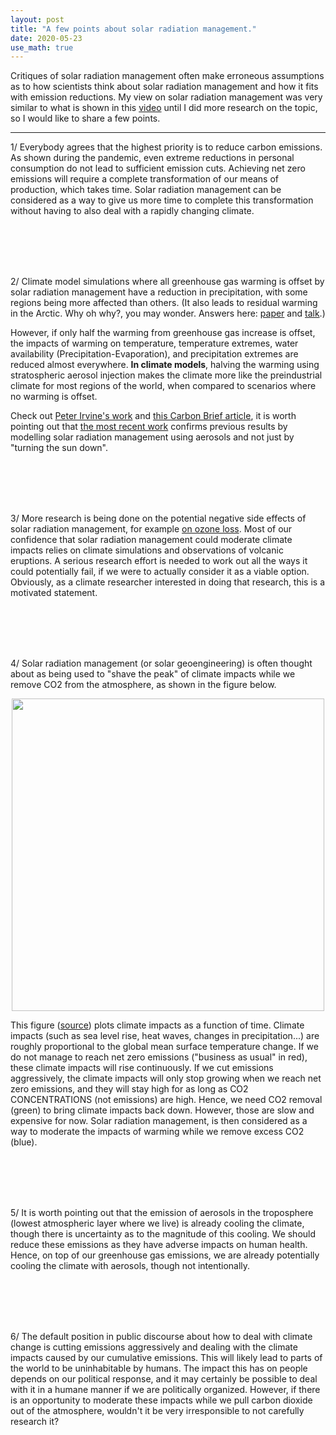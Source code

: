 ```yaml
---
layout: post
title: "A few points about solar radiation management."
date: 2020-05-23
use_math: true
---
```


Critiques of solar radiation management often make erroneous assumptions as to how scientists think about solar radiation management and how it fits with emission reductions. My view on solar radiation management was very similar to what is shown in this [video](https://www.youtube.com/watch?v=wgyhnFHm1uE) until I did more research on the topic, so I would like to share a few points.


---


1/ Everybody agrees that the highest priority is to reduce carbon emissions. As shown during the pandemic, even extreme reductions in personal consumption do not lead to sufficient emission cuts. Achieving net zero emissions will require a complete transformation of our means of production, which takes time. Solar radiation management can be considered as a way to give us more time to complete this transformation without having to also deal with a rapidly changing climate.

<br/><br/>
<br/><br/>

2/ Climate model simulations where all greenhouse gas warming is offset by solar radiation management have a reduction in precipitation, with some regions being more affected than others. $($It also leads to residual warming in the Arctic. Why oh why?, you may wonder. Answers here: [paper](https://matthewjhenry.github.io/papers/Henry_Merlis_SRM_main_submitted.pdf) and [talk](https://ams.confex.com/ams/22FLUID/videogateway.cgi/id/55150?recordingid=55150).$)$

However, if only half the warming from greenhouse gas increase is offset, the impacts of warming on temperature, temperature extremes, water availability $($Precipitation-Evaporation$)$, and precipitation extremes are reduced almost everywhere. **In climate models**, halving the warming using stratospheric aerosol injection makes the climate more like the preindustrial climate for most regions of the world, when compared to scenarios where no warming is offset. 

Check out <a href="https://www.ucl.ac.uk/earth-sciences/people/academic/dr-peter-irvine">Peter Irvine's work</a> and <a href="https://www.carbonbrief.org/halving-global-warming-with-solar-geoengineering-could-offset-tropical-storm-risk"> this Carbon Brief article</a>, it is worth pointing out that <a href="https://discovery.ucl.ac.uk/id/eprint/10094203/">the most recent work</a> confirms previous results by modelling solar radiation management using aerosols and not just by "turning the sun down".

<br/><br/>
<br/><br/>

3/ More research is being done on the potential negative side effects of solar radiation management, for example [on ozone loss](https://keith.seas.harvard.edu/publications/stratospheric-solar-geoengineering-without-ozone-loss). Most of our confidence that solar radiation management could moderate climate impacts relies on climate simulations and observations of volcanic eruptions. A serious research effort is needed to work out all the ways it could potentially fail, if we were to actually consider it as a viable option. Obviously, as a climate researcher interested in doing that research, this is a motivated statement.

<br/><br/>
<br/><br/>

4/ Solar radiation management $($or solar geoengineering$)$ is often thought about as being used to "shave the peak" of climate impacts while we remove CO2 from the atmosphere, as shown in the figure below.



<div style="text-align:center;valign:center"><img src="https://matthewjhenry.github.io/images/geo_scenario.jpg" alt="" style="width: 500px; height: auto;"></div>



This figure $($<a href="https://royalsocietypublishing.org/doi/full/10.1098/rsta.2016.0454">source</a>$)$ plots climate impacts as a function of time. Climate impacts $($such as sea level rise, heat waves, changes in precipitation...$)$ are roughly proportional to the global mean surface temperature change. If we do not manage to reach net zero emissions $($"business as usual" in red$)$, these climate impacts will rise continuously. If we cut emissions aggressively, the climate impacts will only stop growing when we reach net zero emissions, and they will stay high for as long as CO2 CONCENTRATIONS $($not emissions$)$ are high. Hence, we need CO2 removal $($green$)$ to bring climate impacts back down. However, those are slow and expensive for now. Solar radiation management, is then considered as a way to moderate the impacts of warming while we remove excess CO2 $($blue$)$.

<br/><br/>
<br/><br/>

5/ It is worth pointing out that the emission of aerosols in the troposphere $($lowest atmospheric layer where we live$)$ is already cooling the climate, though there is uncertainty as to the magnitude of this cooling. We should reduce these emissions as they have adverse impacts on human health. Hence, on top of our greenhouse gas emissions, we are already potentially cooling the climate with aerosols, though not intentionally.

<br/><br/>
<br/><br/>

6/ The default position in public discourse about how to deal with climate change is cutting emissions aggressively and dealing with the climate impacts caused by our cumulative emissions. This will likely lead to parts of the world to be uninhabitable by humans. The impact this has on people depends on our political response, and it may certainly be possible to deal with it in a humane manner if we are politically organized. However, if there is an opportunity to moderate these impacts while we pull carbon dioxide out of the atmosphere, wouldn't it be very irresponsible to not carefully research it?